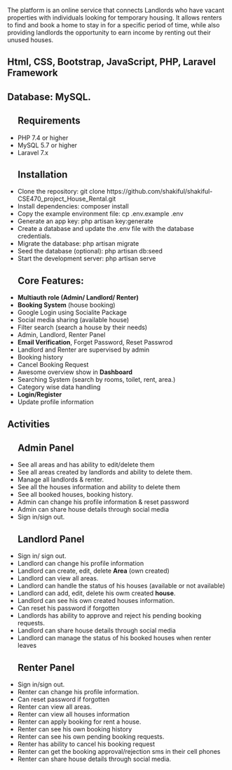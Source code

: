 The platform is an online service that connects Landlords who have vacant properties with individuals looking for temporary housing. It allows renters to find and book a home to stay in for a specific period of time, while also providing landlords the opportunity to earn income by renting out their unused houses.

## Html, CSS, Bootstrap, JavaScript, PHP, Laravel Framework
## Database: MySQL.

<ul>
<h2> Requirements </h2>
    <li>PHP 7.4 or higher</li>
    <li>MySQL 5.7 or higher</li>
    <li>Laravel 7.x</li>
    <h2>Installation</h2> 
    <li>Clone the repository: git clone https://github.com/shakiful/shakiful-CSE470_project_House_Rental.git</li>
    <li>Install dependencies: composer install</li>
    <li>Copy the example environment file: cp .env.example .env</li>
    <li>Generate an app key: php artisan key:generate</li>
    <li>Create a database and update the .env file with the database credentials.</li>
    <li>Migrate the database: php artisan migrate</li>
    <li>Seed the database (optional): php artisan db:seed</li>
    <li>Start the development server: php artisan serve</li>
</ul>

<ul>
<h2> Core Features: </h2>
    <li><b>Multiauth role (Admin/ Landlord/ Renter)</b></li>
    <li><b>Booking System</b> (house booking)</li>
    <li>Google Login using Socialite Package</li>
    <li>Social media sharing (available house)</li>
    <li>Filter search (search a house by their needs)</li>
    <li>Admin, Landlord, Renter Panel </li>
    <li><b>Email Verification</b>, Forget Password, Reset Passwrod</li>
    <li>Landlord and Renter are supervised by admin</li>
    <li>Booking history</li>
    <li>Cancel Booking Request</li>
    <li>Awesome overview show in <b>Dashboard</b></li>
    <li>Searching System (search by rooms, toilet, rent, area.)</li>
    <li>Category wise data handling</li>
    <li><b>Login/Register</b></li>
    <li>Update profile information</li>
</ul>


##  Activities
<ul>
<h2> Admin Panel </h2> 
    <li>See all areas and has ability to edit/delete them</li>
    <li>See all areas created by landlords and ability to delete them.</li>
    <li>Manage all landlords & renter.</li>
    <li> See all the houses information and ability to delete them</li>
    <li>See all booked houses, booking history.</li>
    <li>Admin can change his profile information & reset password</li>
    <li>Admin can share house details through social media</li>
    <li>Sign in/sign out.</li>
</ul>



<ul>
<h2> Landlord Panel </h2>
    <li>Sign in/ sign out.</li>
    <li>Landlord can change his profile information</li>
    <li>Landlord can create, edit, delete <b>Area</b> (own created)</li>
    <li>Landlord can view all areas.</li>
    <li>Landlord can handle the status of his houses (available or not available)</li>
    <li>Landlord can add, edit, delete his owm created <b>house</b>. </li>
    <li>Landlord can see his own created houses information.</li>
    <li>Can reset his password if forgotten</li>
    <li>Landlords has ability to approve and reject his pending booking requests.</li>
    <li>Landlord can share house details through social media</li>
    <li>Landlord can manage the status of his booked houses when renter leaves</li>
</ul>


<ul>
<h2> Renter Panel </h2> 
    <li>Sign in/sign out. </li>
    <li>Renter can change his profile information.</li>
    <li>Can reset password if forgotten</li>
    <li>Renter can view all areas.</li>
    <li>Renter can view all houses information</li>
    <li>Renter can apply booking for rent a house.</li>
    <li>Renter can see his own booking history</li>
    <li>Renter can see his own pending booking requests. </li>
    <li>Renter has ability to cancel his booking request</li>
    <li>Renter can get the booking approval/rejection sms in their cell phones</li>
    <li>Renter can share house details through social media.</li>

</ul>
